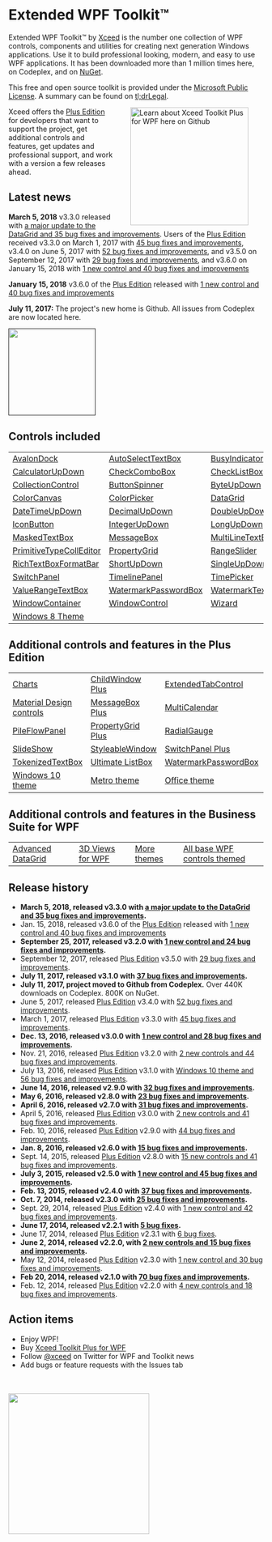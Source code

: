 # Extended WPF Toolkit™

Extended WPF Toolkit™ by [Xceed](https://xceed.com) is the number one collection of WPF controls, components and utilities for creating next generation Windows applications. Use it to build professional looking, modern, and easy to use WPF applications. It has been downloaded more than 1 million times here, on Codeplex, and on [NuGet](http://www.nuget.org/packages/Extended.Wpf.Toolkit/).

This free and open source toolkit is provided under the [Microsoft Public License](https://opensource.org/licenses/MS-PL). A summary can be found on [tl;drLegal](https://tldrlegal.com/license/microsoft-public-license-(ms-pl)).

<a href="../../wiki/Xceed-Toolkit-Plus-for-WPF"><img align="right" src="https://user-images.githubusercontent.com/21266763/27969643-a5977614-6319-11e7-828e-b40fd1f8a283.png" width="233" style="margin:0px 30px" alt="Learn about Xceed Toolkit Plus for WPF here on Github"></a>Xceed offers the [Plus Edition](../../wiki/Xceed-Toolkit-Plus-for-WPF) for developers that want to support the project, get additional controls and features, get updates and professional support, and work with a version a few releases ahead.

## Latest news

**March 5, 2018** v3.3.0 released with [a major update to the DataGrid and 35 bug fixes and improvements](../../wiki/Improvements-in-v3.3.0). Users of the [Plus Edition](../../wiki/Xceed-Toolkit-Plus-for-WPF) received v3.3.0 on March 1, 2017 with [45 bug fixes and improvements](../../wiki/Improvements-in-v3.3.0#Plus330), v3.4.0 on June 5, 2017 with [52 bug fixes and improvements](../../wiki/Improvements-in-v3.3.0#Plus340), and v3.5.0 on September 12, 2017 with [29 bug fixes and improvements](../../wiki/Improvements-in-v3.3.0#Plus350), and v3.6.0 on January 15, 2018 with [1 new control and 40 bug fixes and improvements](../../wiki/Improvements-in-v3.3.0#Plus360)

**January 15, 2018** v3.6.0 of the [Plus Edition](../../wiki/Xceed-Toolkit-Plus-for-WPF) released with [1 new control and 40 bug fixes and improvements](../../wiki/Improvements-in-v3.2.0#Plus360)

**July 11, 2017:** The project's new home is Github. All issues from Codeplex are now located here.

<a href=""><img src="https://user-images.githubusercontent.com/21266763/27752265-1db3056c-5dae-11e7-8ef4-9728f01494e7.png" width="172"/></a>

## Controls included

<table>
<tr>
<td><a href="../../wiki/AvalonDock">AvalonDock</a></td>
<td><a href="../../wiki/AutoSelectTextBox">AutoSelectTextBox</a></td>
<td><a href="../../wiki/BusyIndicator">BusyIndicator</a></td>
<td><a href="../../wiki/Calculator">Calculator</a></td>
</tr>
<tr>
<td><a href="../../wiki/CalculatorUpDown">CalculatorUpDown</a></td>
<td><a href="../../wiki/CheckComboBox">CheckComboBox</a></td>
<td><a href="../../wiki/CheckListBox">CheckListBox</a></td>
<td><a href="../../wiki/ChildWindow">ChildWindow</a></td>
</tr>
<tr>
<td><a href="../../wiki/CollectionControl">CollectionControl</a></td>
<td><a href="../../wiki/ButtonSpinner">ButtonSpinner</a></td>
<td><a href="../../wiki/ByteUpDown">ByteUpDown</a></td>
<td><a href="../../wiki/CollectionControlDialog">CollectionControlDialog</a></td>
</tr>
<tr>
<td><a href="../../wiki/ColorCanvas">ColorCanvas</a></td>
<td><a href="../../wiki/ColorPicker">ColorPicker</a></td>
<td><a href="../../wiki/DataGrid">DataGrid</a></td>
<td><a href="../../wiki/DateTimePicker">DateTimePicker</a></td>
</tr>
<tr>
<td><a href="../../wiki/DateTimeUpDown">DateTimeUpDown</a></td>
<td><a href="../../wiki/DecimalUpDown">DecimalUpDown</a></td>
<td><a href="../../wiki/DoubleUpDown">DoubleUpDown</a></td>
<td><a href="../../wiki/DropDownButton">DropDownButton</a></td>
</tr>
<tr>
<td><a href="../../wiki/IconButton">IconButton</a></td>
<td><a href="../../wiki/IntegerUpDown">IntegerUpDown</a></td>
<td><a href="../../wiki/LongUpDown">LongUpDown</a></td>
<td><a href="../../wiki/Magnifier">Magnifier</a></td>
</tr>
<tr>
<td><a href="../../wiki/MaskedTextBox">MaskedTextBox</a></td>
<td><a href="../../wiki/MessageBox">MessageBox</a></td>
<td><a href="../../wiki/MultiLineTextEditor">MultiLineTextEditor</a></td>
<td><a href="../../wiki/PieChart">PieChart</a></td>
</tr>
<tr>
<td><a href="../../wiki/PrimitiveTypeCollectionEditor">PrimitiveTypeCollEditor</a></td>
<td><a href="../../wiki/PropertyGrid">PropertyGrid</a></td>
<td><a href="../../wiki/RangeSlider">RangeSlider</a></td>
<td><a href="../../wiki/RichTextBox">RichTextBox</a></td>
</tr>
<tr>
<td><a href="../../wiki/RichTextBoxFormatBar">RichTextBoxFormatBar</a></td>
<td><a href="../../wiki/ShortUpDown">ShortUpDown</a></td>
<td><a href="../../wiki/SingleUpDown">SingleUpDown</a></td>
<td><a href="../../wiki/SplitButton">SplitButton</a></td>
</tr>
<tr>
<td><a href="../../wiki/SwitchPanel">SwitchPanel</a></td>
<td><a href="../../wiki/TimelinePanel">TimelinePanel</a></td>
<td><a href="../../wiki/TimePicker">TimePicker</a></td>
<td><a href="../../wiki/TimeSpanUpDown">TimeSpanUpDown</a></td>
</tr>
<tr>
<td><a href="../../wiki/ValueRangeTextBox">ValueRangeTextBox</a></td>
<td><a href="../../wiki/WatermarkPasswordBox">WatermarkPasswordBox</a></td>
<td><a href="../../wiki/WatermarkTextBox">WatermarkTextBox</a></td>
<td><a href="../../wiki/WatermarkComboBox">WatermarkComboBox</a></td>
</tr>
<tr>
<td><a href="../../wiki/WindowContainer">WindowContainer</a></td>
<td><a href="../../wiki/WindowControl">WindowControl</a></td>
<td><a href="../../wiki/Wizard">Wizard</a></td>
<td><a href="../../wiki/Zoombox">Zoombox</a></td>
</tr>
<tr>
<td><a href="">Windows 8 Theme</a></td>
</tr>
</table>

## Additional controls and features in the Plus Edition

<table>
<tr>
<td><a href="../../wiki/Charts">Charts</a></td>
<td><a href="../../wiki/ChildWindow-Plus">ChildWindow Plus</a></td>
<td><a href="../../wiki/ExtendedTabControl">ExtendedTabControl</a></td>
<td><a href="../../wiki/FilePicker-Plus">FilePicker Plus</a></td>
</tr>
<tr>
<td><a href="../../wiki/Material-Design-controls">Material Design controls</a></td>
<td><a href="../../wiki/MessageBox-Plus">MessageBox Plus</a></td>
<td><a href="../../wiki/MultiCalendar">MultiCalendar</a></td>
<td><a href="../../wiki/MultiColumnComboBox">MultiColumnComboBox</a></td>
</tr>
<tr>
<td><a href="../../wiki/PileFlowPanel">PileFlowPanel</a></td>
<td><a href="../../wiki/PropertyGrid-Plus">PropertyGrid Plus</a></td>
<td><a href="../../wiki/RadialGauge">RadialGauge</a></td>
<td><a href="../../wiki/Rating">Rating</a></td>
</tr>
<tr>
<td><a href="../../wiki/SlideShow">SlideShow</a></td>
<td><a href="../../wiki/StyleableWindow">StyleableWindow</a></td>
<td><a href="../../wiki/SwitchPanel-Plus">SwitchPanel Plus</a></td>
<td><a href="../../wiki/ToggleSwitch">ToggleSwitch</a></td>
</tr>
<tr>
<td><a href="../../wiki/TokenizedTextBox">TokenizedTextBox</a></td>
<td><a href="../../wiki/Ultimate-ListBox">Ultimate ListBox</a></td>
<td><a href="../../wiki/WatermarkPasswordBox">WatermarkPasswordBox</a></td>
<td><a href="../../wiki/WindowControl-Plus">WindowControl Plus</a></td>
</tr>
<tr>
<td><a href="">Windows 10 theme</a></td>
<td><a href="">Metro theme</a></td>
<td><a href="">Office theme</a></td>
<td><a href="">1+ release ahead</a></td>
</tr>
</table>

## Additional controls and features in the Business Suite for WPF

<table>
<tr>
<td><a href="../../wiki/Advanced-DataGrid">Advanced DataGrid</a></td>
<td><a href="">3D Views for WPF</a></td>
<td><a href="">More themes</a></td>
<td><a href="">All base WPF controls themed</a></td>
</tr>
</table>

## Release history

* **March 5, 2018, released v3.3.0 with [a major update to the DataGrid and 35 bug fixes and improvements](../../wiki/Improvements-in-v3.3.0).**
* Jan. 15, 2018, released v3.6.0 of the [Plus Edition](../../wiki/Xceed-Toolkit-Plus-for-WPF) released with [1 new control and 40 bug fixes and improvements](../../wiki/Improvements-in-v3.2.0#Plus360)
* **September 25, 2017, released v3.2.0 with [1 new control and 24 bug fixes and improvements](../../wiki/Improvements-in-v3.2.0).**
* September 12, 2017, released [Plus Edition](../../wiki/Xceed-Toolkit-Plus-for-WPF) v3.5.0 with [29 bug fixes and improvements](../../wiki/Improvements-in-v3.2.0#Plus350).
* **July 11, 2017, released v3.1.0 with [37 bug fixes and improvements](../../wiki/Improvements-in-v3.1.0).**
* **July 11, 2017, project moved to Github from Codeplex.** Over 440K downloads on Codeplex. 800K on NuGet. 
* June 5, 2017, released [Plus Edition](../../wiki/Xceed-Toolkit-Plus-for-WPF) v3.4.0 with [52 bug fixes and improvements](../../wiki/Improvements-in-v3.1.0#Plus340).
* March 1, 2017, released [Plus Edition](../../wiki/Xceed-Toolkit-Plus-for-WPF) v3.3.0 with [45 bug fixes and improvements](../../wiki/Improvements-in-v3.1.0#Plus330).
* **Dec. 13, 2016, released v3.0.0 with [1 new control and 28 bug fixes and improvements](../../wiki/Improvements-in-v3.0.0).**
* Nov. 21, 2016, released [Plus Edition](../../wiki/Xceed-Toolkit-Plus-for-WPF) v3.2.0 with [2 new controls and 44 bug fixes and improvements](../../wiki/Improvements-in-v3.0.0#Plus320).
* July 13, 2016, released [Plus Edition](../../wiki/Xceed-Toolkit-Plus-for-WPF) v3.1.0 with [Windows 10 theme and 56 bug fixes and improvements](../../wiki/Improvements-in-v2.9.0#Plus310).
* **June 14, 2016, released v2.9.0 with [32 bug fixes and improvements](../../wiki/Improvements-in-v2.9.0).**
* **May 6, 2016, released v2.8.0 with [23 bug fixes and improvements](../../wiki/Improvements-in-v2.8.0).**
* **April 6, 2016, released v2.7.0 with [31 bug fixes and improvements](../../wiki/Improvements-in-v2.7.0).**
* April 5, 2016, released [Plus Edition](../../wiki/Xceed-Toolkit-Plus-for-WPF) v3.0.0 with [2 new controls and 41 bug fixes and improvements](../../wiki/Improvements-in-v2.7.0#Plus300). 
* Feb. 10, 2016, released [Plus Edition](../../wiki/Xceed-Toolkit-Plus-for-WPF) v2.9.0 with [44 bug fixes and improvements](../../wiki/Improvements-in-v2.7.0#Plus290). 
* **Jan. 8, 2016, released v2.6.0 with [15 bug fixes and improvements](../../wiki/Improvements-in-v2.6.0).**
* Sept. 14, 2015, released [Plus Edition](../../wiki/Xceed-Toolkit-Plus-for-WPF) v2.8.0 with [15 new controls and 41 bug fixes and improvements](../../wiki/Improvements-in-v2.6.0#Plus280). 
* **July 3, 2015, released v2.5.0 with [1 new control and 45 bug fixes and improvements](../../wiki/Improvements-in-v2.5.0#Community250).**
* **Feb. 13, 2015, released v2.4.0 with [37 bug fixes and improvements](../../wiki/Improvements-in-v2.4.0#Community240).**
* **Oct. 7, 2014, released v2.3.0 with [25 bug fixes and improvements](../../wiki/Improvements-in-v2.3.0#Community230).**
* Sept. 29, 2014, released [Plus Edition](../../wiki/Xceed-Toolkit-Plus-for-WPF) v2.4.0 with [1 new control and 42 bug fixes and improvements](../../wiki/Improvements-in-v2.3.0#Plus240).
* **June 17, 2014, released v2.2.1 with [5 bug fixes](../../wiki/Improvements-in-v2.2.0#Community221).**
* June 17, 2014, released [Plus Edition](../../wiki/Xceed-Toolkit-Plus-for-WPF) v2.3.1 with [6 bug fixes](../../wiki/Improvements-in-v2.2.0#Plus231).
* **June 2, 2014, released v2.2.0, with [2 new controls and 15 bug fixes and improvements](../../wiki/Improvements-in-v2.2.0#Community220).**
* May 12, 2014, released [Plus Edition](../../wiki/Xceed-Toolkit-Plus-for-WPF) v2.3.0 with [1 new control and 30 bug fixes and improvements](../../wiki/Improvements-in-v2.2.0#Plus230).
* **Feb 20, 2014, released v2.1.0 with [70 bug fixes and improvements](../../wiki/Improvements-in-v2.1.0#Community210).**
* Feb. 12, 2014, released [Plus Edition](../../wiki/Xceed-Toolkit-Plus-for-WPF) v2.2.0 with [4 new controls and 18 bug fixes and improvements](../../wiki/Improvements-in-v2.2.0#Plus220). 

## Action items

* Enjoy WPF!
* Buy [Xceed Toolkit Plus for WPF](https://xceed.com/xceed-toolkit-plus-for-wpf/)
* Follow [@xceed](http://twitter.com/xceed) on Twitter for WPF and Toolkit news
* Add bugs or feature requests with the Issues tab
<br>
<br>
<a href="https://xceed.com/"><img src="https://user-images.githubusercontent.com/21266763/27974888-eecc663c-632d-11e7-8f3b-abf39b8fa913.png" width="278"/></a>

